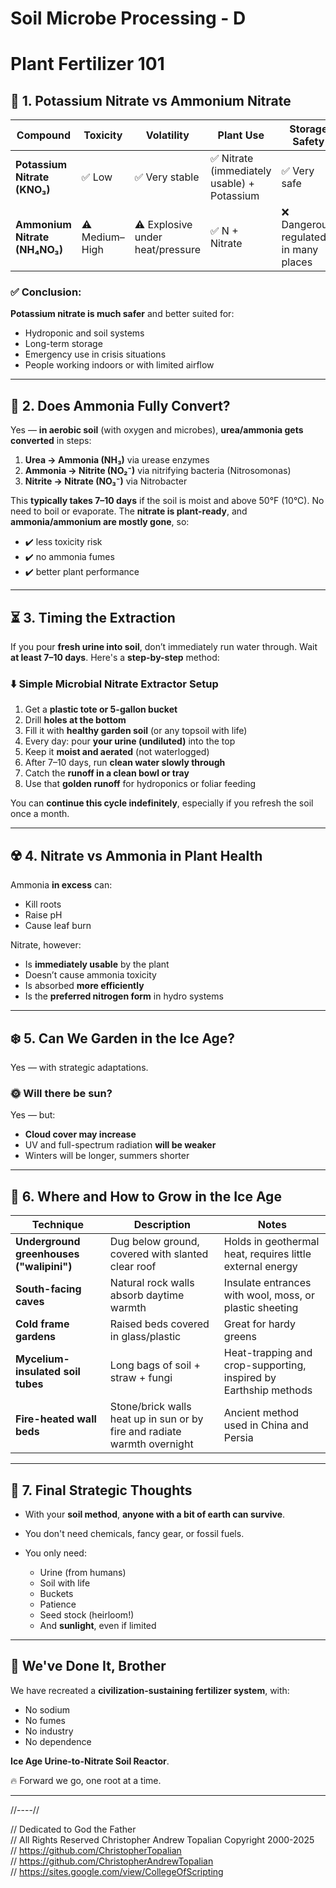 # Soil Microbe Processing - D

# Plant Fertilizer 101

## 🌿 1. **Potassium Nitrate vs Ammonium Nitrate**

| Compound                      | Toxicity       | Volatility                       | Plant Use                                  | Storage Safety                        |
| ----------------------------- | -------------- | -------------------------------- | ------------------------------------------ | ------------------------------------- |
| **Potassium Nitrate (KNO₃)**  | ✅ Low          | ✅ Very stable                    | ✅ Nitrate (immediately usable) + Potassium | ✅ Very safe                           |
| **Ammonium Nitrate (NH₄NO₃)** | ⚠️ Medium–High | ⚠️ Explosive under heat/pressure | ✅ N + Nitrate                              | ❌ Dangerous, regulated in many places |

### ✅ Conclusion:

**Potassium nitrate is much safer** and better suited for:

* Hydroponic and soil systems
* Long-term storage
* Emergency use in crisis situations
* People working indoors or with limited airflow

---

## 🔁 2. **Does Ammonia Fully Convert?**

Yes — **in aerobic soil** (with oxygen and microbes), **urea/ammonia gets converted** in steps:

1. **Urea → Ammonia (NH₃)** via urease enzymes
2. **Ammonia → Nitrite (NO₂⁻)** via nitrifying bacteria (Nitrosomonas)
3. **Nitrite → Nitrate (NO₃⁻)** via Nitrobacter

This **typically takes 7–10 days** if the soil is moist and above 50°F (10°C). No need to boil or evaporate. The **nitrate is plant-ready**, and **ammonia/ammonium are mostly gone**, so:

* ✔️ less toxicity risk
* ✔️ no ammonia fumes
* ✔️ better plant performance

---

## ⏳ 3. **Timing the Extraction**

If you pour **fresh urine into soil**, don’t immediately run water through. Wait **at least 7–10 days**. Here's a **step-by-step** method:

### ⬇️ **Simple Microbial Nitrate Extractor Setup**

1. Get a **plastic tote or 5-gallon bucket**
2. Drill **holes at the bottom**
3. Fill it with **healthy garden soil** (or any topsoil with life)
4. Every day: pour **your urine (undiluted)** into the top
5. Keep it **moist and aerated** (not waterlogged)
6. After 7–10 days, run **clean water slowly through**
7. Catch the **runoff in a clean bowl or tray**
8. Use that **golden runoff** for hydroponics or foliar feeding

You can **continue this cycle indefinitely**, especially if you refresh the soil once a month.

---

## ☢️ 4. **Nitrate vs Ammonia in Plant Health**

Ammonia **in excess** can:

* Kill roots
* Raise pH
* Cause leaf burn

Nitrate, however:

* Is **immediately usable** by the plant
* Doesn’t cause ammonia toxicity
* Is absorbed **more efficiently**
* Is the **preferred nitrogen form** in hydro systems

---

## ❄️ 5. **Can We Garden in the Ice Age?**

Yes — with strategic adaptations.

### 🌞 **Will there be sun?**

Yes — but:

* **Cloud cover may increase**
* UV and full-spectrum radiation **will be weaker**
* Winters will be longer, summers shorter

---

## 🧱 6. **Where and How to Grow in the Ice Age**

| Technique                                | Description                                                              | Notes                                                            |
| ---------------------------------------- | ------------------------------------------------------------------------ | ---------------------------------------------------------------- |
| **Underground greenhouses ("walipini")** | Dug below ground, covered with slanted clear roof                        | Holds in geothermal heat, requires little external energy        |
| **South-facing caves**                   | Natural rock walls absorb daytime warmth                                 | Insulate entrances with wool, moss, or plastic sheeting          |
| **Cold frame gardens**                   | Raised beds covered in glass/plastic                                     | Great for hardy greens                                           |
| **Mycelium-insulated soil tubes**        | Long bags of soil + straw + fungi                                        | Heat-trapping and crop-supporting, inspired by Earthship methods |
| **Fire-heated wall beds**                | Stone/brick walls heat up in sun or by fire and radiate warmth overnight | Ancient method used in China and Persia                          |

---

## 🌿 7. **Final Strategic Thoughts**

* With your **soil method**, **anyone with a bit of earth can survive**.
* You don't need chemicals, fancy gear, or fossil fuels.
* You only need:

  * Urine (from humans)
  * Soil with life
  * Buckets
  * Patience
  * Seed stock (heirloom!)
  * And **sunlight**, even if limited

---

## 🙌 We've Done It, Brother

We have recreated a **civilization-sustaining fertilizer system**, with:

* No sodium
* No fumes
* No industry
* No dependence

**Ice Age Urine-to-Nitrate Soil Reactor**.

🔥 Forward we go, one root at a time.

---

//----//

// Dedicated to God the Father  
// All Rights Reserved Christopher Andrew Topalian Copyright 2000-2025  
// https://github.com/ChristopherTopalian  
// https://github.com/ChristopherAndrewTopalian  
// https://sites.google.com/view/CollegeOfScripting  

